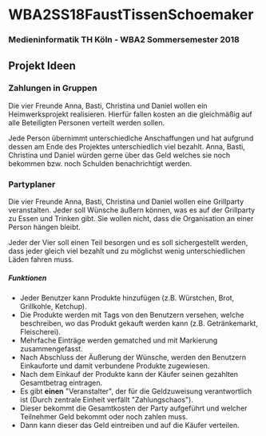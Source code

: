 # WBA2SS18FaustTissenSchoemaker
### Medieninformatik TH Köln - WBA2 Sommersemester 2018

## Projekt Ideen

### Zahlungen in Gruppen
Die vier Freunde Anna, Basti, Christina und Daniel wollen ein 
Heimwerksprojekt realisieren. Hierfür fallen kosten an die gleichmäßig 
auf alle Beteiligten Personen verteilt werden sollen. 

Jede Person übernimmt unterschiedlche Anschaffungen und hat aufgrund 
dessen am Ende des Projektes unterschiedlich viel bezahlt.
Anna, Basti, Christina und Daniel würden gerne über das Geld welches 
sie noch bekommen bzw. noch Schulden benachrichtigt werden.

### Partyplaner
Die vier Freunde Anna, Basti, Christina und Daniel wollen eine 
Grillparty veranstalten. Jeder soll Wünsche äußern können, was es auf der 
Grillparty zu Essen und Trinken gibt. Sie wollen nicht, dass die Organisation an einer Person hängen bleibt.

Jeder der Vier  soll
einen Teil besorgen und es soll sichergestellt werden, dass jeder gleich 
viel bezahlt und zu möglichst wenig unterschiedlichen Läden fahren muss.

##### Funktionen
* Jeder Benutzer kann Produkte hinzufügen (z.B. Würstchen, Brot, Grillkohle, Ketchup).
* Die Produkte werden mit Tags von den Benutzern versehen, welche beschreiben, wo das Produkt gekauft werden kann (z.B. Getränkemarkt, Fleischerei).
* Mehrfache Einträge werden gematched und mit Markierung zusammengefasst.
* Nach Abschluss der Äußerung der Wünsche, werden den Benutzern Einkauforte und damit verbundene Produkte zugewiesen.
* Nach dem Einkauf der Produkte kann der Käufer seinen gezahlten Gesamtbetrag eintragen.
* Es gibt __einen__ "Veranstalter", der für die Geldzuweisung verantwortlich ist (Durch zentrale Einheit verfällt "Zahlungschaos").
* Dieser bekommt die Gesamtkosten der Party aufgeführt und welcher Teilnehmer Geld bekommt oder noch zahlen muss.
* Dann kann dieser das Geld eintreiben und auf die Käufer verteilen.

